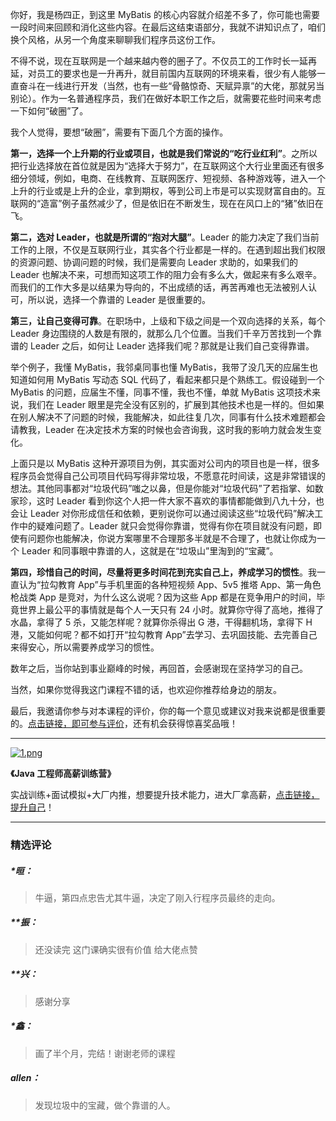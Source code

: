 <p data-nodeid="6955">你好，我是杨四正，到这里 MyBatis 的核心内容就介绍差不多了，你可能也需要一段时间来回顾和消化这些内容。在最后这结束语部分，我就不讲知识点了，咱们换个风格，从另一个角度来聊聊我们程序员这份工作。</p>


<p data-nodeid="6493">不得不说，现在互联网是一个越来越内卷的圈子了。不仅员工的工作时长一延再延，对员工的要求也是一升再升，就目前国内互联网的环境来看，很少有人能够一直奋斗在一线进行开发（当然，也有一些“骨骼惊奇、天赋异禀”的大佬，那就另当别论）。作为一名普通程序员，我们在做好本职工作之后，就需要花些时间来考虑一下如何“破圈”了。</p>
<p data-nodeid="6494">我个人觉得，要想“破圈”，需要有下面几个方面的操作。</p>
<p data-nodeid="6495"><strong data-nodeid="6515">第一，选择一个上升期的行业或项目，也就是我们常说的“吃行业红利”</strong>。之所以把行业选择放在首位就是因为“选择大于努力”，在互联网这个大行业里面还有很多细分领域，例如，电商、在线教育、互联网医疗、短视频、各种游戏等，进入一个上升的行业或是上升的企业，拿到期权，等到公司上市是可以实现财富自由的。互联网的“造富”例子虽然减少了，但是依旧在不断发生，现在在风口上的“猪”依旧在飞。</p>
<p data-nodeid="6496"><strong data-nodeid="6520">第二，选对 Leader，也就是所谓的“抱对大腿”</strong>。Leader 的能力决定了我们当前工作的上限，不仅是互联网行业，其实各个行业都是一样的。在遇到超出我们权限的资源问题、协调问题的时候，我们是需要向 Leader 求助的，如果我们的 Leader 也解决不来，可想而知这项工作的阻力会有多么大，做起来有多么艰辛。而我们的工作大多是以结果为导向的，不出成绩的话，再苦再难也无法被别人认可，所以说，选择一个靠谱的 Leader 是很重要的。</p>
<p data-nodeid="6497"><strong data-nodeid="6525">第三，让自己变得可靠</strong>。在职场中，上级和下级之间是一个双向选择的关系，每个 Leader 身边围绕的人数是有限的，就那么几个位置。当我们千辛万苦找到一个靠谱的 Leader 之后，如何让 Leader 选择我们呢？那就是让我们自己变得靠谱。</p>
<p data-nodeid="6498">举个例子，我懂 MyBatis，我邻桌同事也懂 MyBatis，我带了没几天的应届生也知道如何用 MyBatis 写动态 SQL 代码了，看起来都只是个熟练工。假设碰到一个 MyBatis 的问题，应届生不懂，同事不懂，我也不懂，单就 MyBatis 这项技术来说，我们在 Leader 眼里是完全没有区别的，扩展到其他技术也是一样的。但如果在别人解决不了问题的时候，我能解决，如此往复几次，同事有什么技术难题都会请教我，Leader 在决定技术方案的时候也会咨询我，这时我的影响力就会发生变化。</p>
<p data-nodeid="6499">上面只是以 MyBatis 这种开源项目为例，其实面对公司内的项目也是一样，很多程序员会觉得自己公司项目代码写得非常垃圾，不愿意花时间读，这是非常错误的想法。其他同事都对“垃圾代码”嗤之以鼻，但是你能对“垃圾代码”了若指掌、如数家珍，这时 Leader 看到你这个人把一件大家不喜欢的事情都能做到八九十分，也会让 Leader 对你形成信任和依赖，更别说你可以通过阅读这些“垃圾代码”解决工作中的疑难问题了。Leader 就只会觉得你靠谱，觉得有你在项目就没有问题，即使有问题你也能解决，你说方案哪里不合理那多半就是不合理了，也就让你成为一个 Leader 和同事眼中靠谱的人，这就是在“垃圾山”里淘到的“宝藏”。</p>
<p data-nodeid="6500"><strong data-nodeid="6532">第四，珍惜自己的时间，尽量将更多时间花到充实自己上，养成学习的惯性</strong>。我一直认为“拉勾教育 App”与手机里面的各种短视频 App、5v5 推塔 App、第一角色枪战类 App 是竞对，为什么这么说呢？因为这些 App 都是在竞争用户的时间，毕竟世界上最公平的事情就是每个人一天只有 24 小时。就算你守得了高地，推得了水晶，拿得了 5 杀，又能怎样呢？就算你杀得出 G 港，干得翻机场，拿得下 H 港，又能如何呢？都不如打开“拉勾教育 App”去学习、去巩固技能、去完善自己来得安心，所以需要养成学习的惯性。</p>
<p data-nodeid="6501">数年之后，当你站到事业巅峰的时候，再回首，会感谢现在坚持学习的自己。</p>
<p data-nodeid="6502">当然，如果你觉得我这门课程不错的话，也欢迎你推荐给身边的朋友。</p>
<p data-nodeid="6885" class="">最后，我邀请你参与对本课程的评价，你的每一个意见或建议对我来说都是很重要的。<a href="https://wj.qq.com/s2/8277229/c6ce/?fileGuid=xxQTRXtVcqtHK6j8" data-nodeid="6889">点击链接，即可参与评价</a>，还有机会获得惊喜奖品哦！</p>





<hr data-nodeid="6506">



<p data-nodeid="6400"><a href="https://shenceyun.lagou.com/t/Mka" data-nodeid="6407"><img src="https://s0.lgstatic.com/i/image/M00/6D/3E/CgqCHl-s60-AC0B_AAhXSgFweBY762.png" alt="1.png" data-nodeid="6406"></a></p>
<p data-nodeid="6401"><strong data-nodeid="6411">《Java 工程师高薪训练营》</strong></p>
<p data-nodeid="6402" class="">实战训练+面试模拟+大厂内推，想要提升技术能力，进大厂拿高薪，<a href="https://shenceyun.lagou.com/t/Mka" data-nodeid="6415">点击链接，提升自己</a>！</p>

---

### 精选评论

##### *晅：
> 牛逼，第四点忠告尤其牛逼，决定了刚入行程序员最终的走向。

##### **振：
> 还没读完 这门课确实很有价值 给大佬点赞

##### **兴：
> 感谢分享

##### *鑫：
> 画了半个月，完结！谢谢老师的课程

##### allen：
> 发现垃圾中的宝藏，做个靠谱的人。

